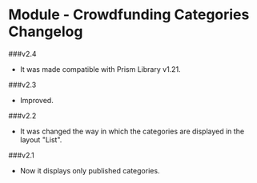 Module - Crowdfunding Categories Changelog
===========================================

###v2.4
* It was made compatible with Prism Library v1.21.

###v2.3
* Improved.

###v2.2
* It was changed the way in which the categories are displayed in the layout "List".

###v2.1
* Now it displays only published categories.